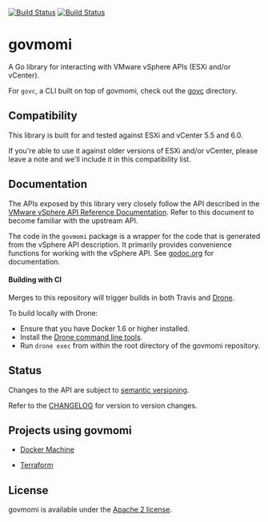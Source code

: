 [![Build Status](https://travis-ci.org/vmware/govmomi.png?branch=master)](https://travis-ci.org/vmware/govmomi)
[![Build Status](https://ci.vmware.run/api/badges/vmware/govmomi/status.svg)](https://ci.vmware.run/vmware/govmomi)

# govmomi

A Go library for interacting with VMware vSphere APIs (ESXi and/or vCenter).

For `govc`, a CLI built on top of govmomi, check out the [govc](./govc) directory.

## Compatibility

This library is built for and tested against ESXi and vCenter 5.5 and 6.0.

If you're able to use it against older versions of ESXi and/or vCenter, please
leave a note and we'll include it in this compatibility list.

## Documentation

The APIs exposed by this library very closely follow the API described in the [VMware vSphere API Reference Documentation][apiref].
Refer to this document to become familiar with the upstream API.

The code in the `govmomi` package is a wrapper for the code that is generated from the vSphere API description.
It primarily provides convenience functions for working with the vSphere API.
See [godoc.org][godoc] for documentation.

[apiref]:http://pubs.vmware.com/vsphere-60/index.jsp#com.vmware.wssdk.apiref.doc/right-pane.html
[godoc]:http://godoc.org/github.com/vmware/govmomi
[drone]:https://drone.io
[dronesrc]:https://github.com/drone/drone
[dronecli]:http://readme.drone.io/devs/cli/

#### Building with CI
Merges to this repository will trigger builds in both Travis and [Drone][drone].

To build locally with Drone:
- Ensure that you have Docker 1.6 or higher installed.
- Install the [Drone command line tools][dronecli].
- Run `drone exec` from within the root directory of the govmomi repository.

## Status

Changes to the API are subject to [semantic versioning](http://semver.org).

Refer to the [CHANGELOG](CHANGELOG.md) for version to version changes.

## Projects using govmomi

* [Docker Machine](https://github.com/michalmedvecky/machine/tree/master/drivers/vmwarevsphere)

* [Terraform](https://github.com/hashicorp/terraform/tree/master/builtin/providers/vsphere)

## License

govmomi is available under the [Apache 2 license](LICENSE).
